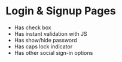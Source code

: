 # Login & Signup Pages
- Has check box
- Has instant validation with JS
- Has show/hide password
- Has caps lock indicator
- Has other social sign-in options
